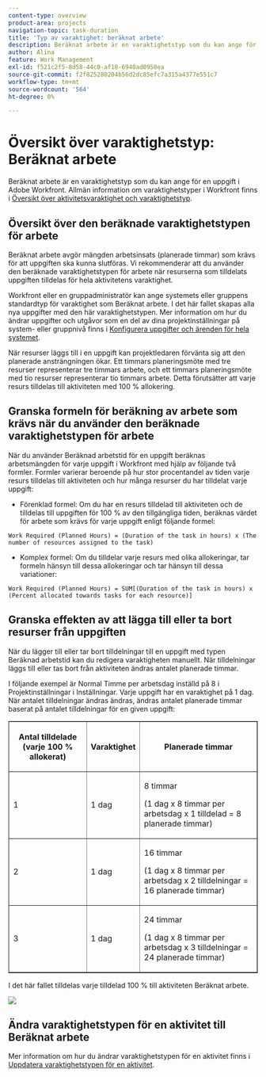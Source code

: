 ```yaml
---
content-type: overview
product-area: projects
navigation-topic: task-duration
title: 'Typ av varaktighet: beräknat arbete'
description: Beräknat arbete är en varaktighetstyp som du kan ange för en uppgift i Adobe Workfront. Allmän information om varaktighetstyper i Workfront finns i Översikt över Varaktighet och Varaktighetstyp.
author: Alina
feature: Work Management
exl-id: f521c2f5-8d58-44c0-af18-6940ad0950ea
source-git-commit: f2f825280204b56d2dc85efc7a315a4377e551c7
workflow-type: tm+mt
source-wordcount: '564'
ht-degree: 0%

---
```


# Översikt över varaktighetstyp: Beräknat arbete

Beräknat arbete är en varaktighetstyp som du kan ange för en uppgift i Adobe Workfront. Allmän information om varaktighetstyper i Workfront finns i [Översikt över aktivitetsvaraktighet och varaktighetstyp](../../../manage-work/tasks/taskdurtn/task-duration-and-duration-type.md).

## Översikt över den beräknade varaktighetstypen för arbete

Beräknat arbete avgör mängden arbetsinsats (planerade timmar) som krävs för att uppgiften ska kunna slutföras. Vi rekommenderar att du använder den beräknade varaktighetstypen för arbete när resurserna som tilldelats uppgiften tilldelas för hela aktivitetens varaktighet.

Workfront eller en gruppadministratör kan ange systemets eller gruppens standardtyp för varaktighet som Beräknat arbete. I det här fallet skapas alla nya uppgifter med den här varaktighetstypen. Mer information om hur du ändrar uppgifter och utgåvor som en del av dina projektinställningar på system- eller gruppnivå finns i [Konfigurera uppgifter och ärenden för hela systemet](../../../administration-and-setup/set-up-workfront/configure-system-defaults/set-task-issue-preferences.md).

När resurser läggs till i en uppgift kan projektledaren förvänta sig att den planerade ansträngningen ökar. Ett timmars planeringsmöte med tre resurser representerar tre timmars arbete, och ett timmars planeringsmöte med tio resurser representerar tio timmars arbete. Detta förutsätter att varje resurs tilldelas till aktiviteten med 100 % allokering.

## Granska formeln för beräkning av arbete som krävs när du använder den beräknade varaktighetstypen för arbete

När du använder Beräknad arbetstid för en uppgift beräknas arbetsmängden för varje uppgift i Workfront med hjälp av följande två formler. Formler varierar beroende på hur stor procentandel av tiden varje resurs tilldelas till aktiviteten och hur många resurser du har tilldelat varje uppgift:

* Förenklad formel: Om du har en resurs tilldelad till aktiviteten och de tilldelas till uppgiften för 100 % av den tillgängliga tiden, beräknas värdet för arbete som krävs för varje uppgift enligt följande formel:

```
Work Required (Planned Hours) = (Duration of the task in hours) x (The number of resources assigned to the task)
```

* Komplex formel: Om du tilldelar varje resurs med olika allokeringar, tar formeln hänsyn till dessa allokeringar och tar hänsyn till dessa variationer:

```
Work Required (Planned Hours) = SUM[(Duration of the task in hours) x (Percent allocated towards tasks for each resource)]
```

## Granska effekten av att lägga till eller ta bort resurser från uppgiften

När du lägger till eller tar bort tilldelningar till en uppgift med typen Beräknad arbetstid kan du redigera varaktigheten manuellt. När tilldelningar läggs till eller tas bort från aktiviteten ändras antalet planerade timmar.

I följande exempel är Normal Timme per arbetsdag inställd på 8 i Projektinställningar i Inställningar. Varje uppgift har en varaktighet på 1 dag. När antalet tilldelningar ändras ändras, ändras antalet planerade timmar baserat på antalet tilldelningar för en given uppgift:

<table border="1" cellspacing="15" cellpadding="1"> 
 <col> 
 <col> 
 <col> 
 <thead> 
  <tr> 
   <th> <p><strong>Antal tilldelade (varje 100 % allokerat)</strong> </p> </th> 
   <th> <p><strong>Varaktighet</strong> </p> </th> 
   <th> <p><strong>Planerade timmar</strong> </p> </th> 
  </tr> 
 </thead> 
 <tbody> 
  <tr> 
   <td> <p>1</p> </td> 
   <td> <p>1 dag</p> </td> 
   <td> <p>8 timmar</p> <p>(1 dag x 8 timmar per arbetsdag x 1 tilldelad = 8 planerade timmar)</p> </td> 
  </tr> 
  <tr> 
   <td> <p>2</p> </td> 
   <td> <p>1 dag</p> </td> 
   <td> <p>16 timmar</p> <p>(1 dag x 8 timmar per arbetsdag x 2 tilldelningar = 16 planerade timmar)</p> </td> 
  </tr> 
  <tr> 
   <td> <p>3</p> </td> 
   <td> <p>1 dag</p> </td> 
   <td> <p>24 timmar</p> <p>(1 dag x 8 timmar per arbetsdag x 3 tilldelningar = 24 planerade timmar)</p> </td> 
  </tr> 
 </tbody> 
</table>

I det här fallet tilldelas varje tilldelad 100 % till aktiviteten Beräknat arbete.

![](assets/calcwork-350x71.png)

## Ändra varaktighetstypen för en aktivitet till Beräknat arbete

Mer information om hur du ändrar varaktighetstypen för en aktivitet finns i [Uppdatera varaktighetstypen för en aktivitet](../../../manage-work/tasks/taskdurtn/update-duration-type-of-task.md).

<!--
<p data-mc-conditions="QuicksilverOrClassic.Draft mode">(NOTE: replaced with new article linked above)</p>
-->

<!--
<ol data-mc-conditions="QuicksilverOrClassic.Draft mode">
<li value="1">Go to a task for which you want to change the Duration Type.</li>
<li value="2"> <p data-mc-conditions="QuicksilverOrClassic.Quicksilver">Click <strong>Task Details</strong> in the left panel, then in the Overview area double click <strong>Duration Type</strong>. </p> </li>
<li value="3">Select <strong>Calculated Work</strong> from the drop-down menu.</li>
<li value="4">Click <strong>Save</strong> <strong>Changes</strong>.</li>
</ol>
-->
